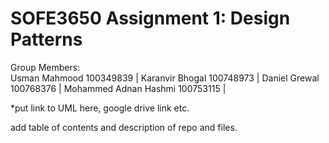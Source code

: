 # SOFE3650 Assignment 1: Design Patterns

Group Members:<br/>
Usman Mahmood 100349839 |
Karanvir Bhogal 100748973 |
Daniel Grewal 100768376 |
Mohammed Adnan Hashmi 100753115 |

*put link to UML here, google drive link etc.

 add table of contents and description of repo and files.
